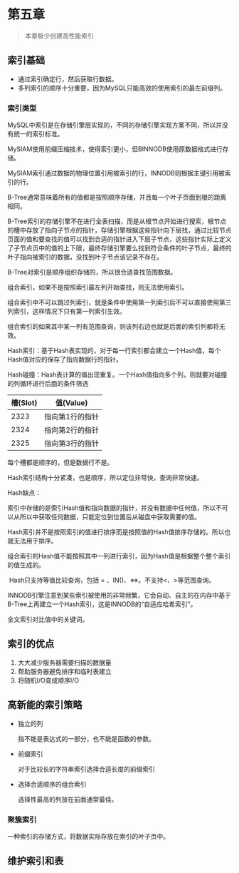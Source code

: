 # 第五章

> 本章极少创建高性能索引

## 索引基础

* 通过索引确定行，然后获取行数据。
* 多列索引的顺序十分重要，因为MySQL只能高效的使用索引的最左前缀列。

### 索引类型

MySQL中索引是在存储引擎层实现的，不同的存储引擎实现方案不同，所以并没有统一的索引标准。

MySIAM使用前缀压缩技术，使得索引更小，但BINNODB使用原数据格式进行存储。

MySIAM索引通过数据的物理位置引用被索引的行，INNODB则根据主键引用被索引的行。

B-Tree通常意味着所有的值都是按照顺序存储，并且每一个叶子页面到根的距离相同。

B-Tree索引的存储引擎不在进行全表扫描，而是从根节点开始进行搜索，根节点的槽中存放了指向子节点的指针，存储引擎根据这些指针向下层找，通过比较节点页面的值和要查找的值可以找到合适的指针进入下层子节点，这些指针实际上定义了子节点页中的值的上下限，最终存储引擎要么找到符合条件的叶子节点，最终的叶子指向被索引的数据，没找到叶子节点该记录不存在。

B-Tree对索引是顺序组织存储的，所以很合适查找范围数据。

组合索引，如果不是按照索引最左列开始查找，则无法使用索引。

组合索引中不可以跳过列索引，就是条件中使用第一列索引后不可以直接使用第三列索引，这样情况下只有第一列索引生效。

组合索引的如果其中某一列有范围查询，则该列右边也就是后面的索引列都将无效。

Hash索引：基于Hash表实现的，对于每一行索引都会建立一个Hash值，每个Hash值对应的保存了指向数据行的指针。

Hash碰撞：Hash表计算的值出现重复。一个Hash值指向多个列，则就要对碰撞的列循环进行后面的条件筛选

| 槽(Slot) | 值(Value)       |
| -------- | --------------- |
| 2323     | 指向第1行的指针 |
| 2324     | 指向第2行的指针 |
| 2325     | 指向第3行的指针 |

每个槽都是顺序的，但是数据行不是。

Hash索引结构十分紧凑，也是顺序，所以定位非常快，查询非常快速。

Hash缺点：

​	索引中存储的是索引Hash值和指向数据的指针，并没有数据中任何值，所以不可以从所以中获取任何数据，只能定位到位置后从磁盘中获取需要的值。

​	Hash索引并不是按照索引的值进行排序而是按照值的Hash值排序存储的。所以也就无法用于排序。

​	组合索引的Hash值不能按照其中一列进行索引，因为Hash值是根据整个整个索引的值生成的。

​	Hash只支持等值比较查询，包括 = 、IN()、<=>。不支持<、>等范围查询。

INNODB引擎注意到某些索引被使用的非常频繁，它会自动、自主的在内存中基于B-Tree上再建立一个Hash索引，这是INNODB的“自适应哈希索引”。

全文索引对比值中的关键词。


## 索引的优点

1. 大大减少服务器需要扫描的数据量
2. 帮助服务器避免排序和临时表建立
3. 将随机I/O变成顺序I/O

## 高新能的索引策略

* 独立的列

  指不能是表达式的一部分，也不能是函数的参数。

* 前缀索引

  对于比较长的字符串索引选择合适长度的前缀索引

* 选择合适顺序的组合索引

  选择性最高的列放在前面通常最佳。

### 聚簇索引

一种索引的存储方式，将数据实际存放在索引的叶子页中。

## 维护索引和表

